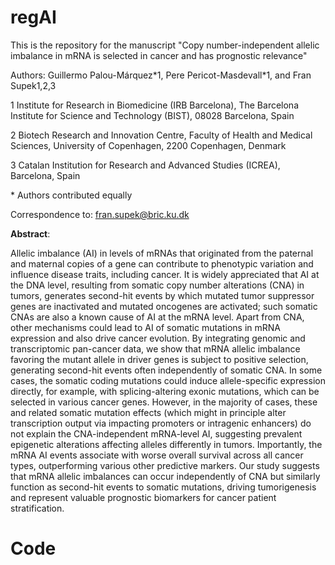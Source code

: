 # regAI

This is the repository for the manuscript "Copy number-independent allelic imbalance in mRNA is selected in cancer and has prognostic relevance"

Authors: Guillermo Palou-Márquez\*1, Pere Pericot-Masdevall\*1, and Fran Supek1,2,3

1 Institute for Research in Biomedicine (IRB Barcelona), The Barcelona Institute for Science and Technology (BIST), 08028 Barcelona, Spain

2 Biotech Research and Innovation Centre, Faculty of Health and Medical Sciences, University of Copenhagen, 2200 Copenhagen, Denmark

3 Catalan Institution for Research and Advanced Studies (ICREA), Barcelona, Spain

\* Authors contributed equally

Correspondence to: fran.supek@bric.ku.dk 

**Abstract**:

Allelic imbalance (AI) in levels of mRNAs that originated from the paternal and maternal copies of a gene can contribute to phenotypic variation and influence disease traits, including cancer. It is widely appreciated that AI at the DNA level, resulting from somatic copy number alterations (CNA) in tumors, generates second-hit events by which mutated tumor suppressor genes are inactivated and mutated oncogenes are activated; such somatic CNAs are also a known cause of AI at the mRNA level. Apart from CNA, other mechanisms could lead to AI of somatic mutations in mRNA expression and also drive cancer evolution. By integrating genomic and transcriptomic pan-cancer data, we show that mRNA allelic imbalance favoring the mutant allele in driver genes is subject to positive selection, generating second-hit events often independently of somatic CNA. In some cases, the somatic coding mutations could induce allele-specific expression directly, for example, with splicing-altering exonic mutations, which can be selected in various cancer genes. However, in the majority of cases, these and related somatic mutation effects (which might in principle alter transcription output via impacting promoters or intragenic enhancers) do not explain the CNA-independent mRNA-level AI, suggesting prevalent epigenetic alterations affecting alleles differently in tumors. Importantly, the mRNA AI events associate with worse overall survival across all cancer types, outperforming various other predictive markers. Our study suggests that mRNA allelic imbalances can occur independently of CNA but similarly function as second-hit events to somatic mutations, driving tumorigenesis and represent valuable prognostic biomarkers for cancer patient stratification.

# Code





